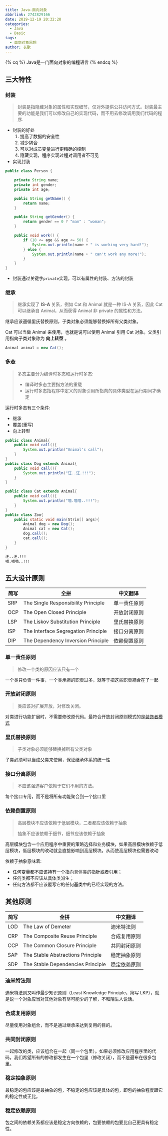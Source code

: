 ```yaml
---
title: Java-面向对象
abbrlink: 2742829166
date: 2019-12-19 20:32:20
categories:
  - Java
  - Basic
tags:
  - 面向对象思想
author: 长歌
---
```


{% cq %}
Java是一门面向对象的编程语言
{% endcq %}
<!-- More -->

## 三大特性

### 封装

> 封装是指隐藏对象的属性和实现细节，仅对外提供公共访问方式。封装最主要的功能是我们可以修改自己的实现代码，而不用去修改调用我们代码的程序.

- 封装的好处
  1. 提高了数据的安全性
  2. 减少耦合
  3. 可以对成员变量进行更精确的控制
  4. 隐藏实现，程序实现过程对调用者不可见
- 实现封装

```java
public class Person {

    private String name;
    private int gender;
    private int age;

    public String getName() {
        return name;
    }

    public String getGender() {
        return gender == 0 ? "man" : "woman";
    }

    public void work() {
        if (18 <= age && age <= 50) {
            System.out.println(name + " is working very hard!");
        } else {
            System.out.println(name + " can't work any more!");
        }
    }
}
```

- 封装通过关键字`private`实现，可以有属性的封装、方法的封装

### 继承

>  继承实现了 **IS-A** 关系，例如 Cat 和 Animal 就是一种 IS-A 关系，因此 Cat 可以继承自 Animal，从而获得 Animal 非 private 的属性和方法。   

 继承应该遵循里氏替换原则，子类对象必须能够替换掉所有父类对象。   

 Cat 可以当做 Animal 来使用，也就是说可以使用 Animal 引用 Cat 对象。父类引用指向子类对象称为 **向上转型** 。 

```java
Animal animal = new Cat();
```



### 多态

> 多态主要分为编译时多态和运行时多态:
>
> - 编译时多态主要指方法的重载
> - 运行时多态指程序中定义的对象引用所指向的具体类型在运行期间才确定

运行时多态有三个条件:

- 继承
- 覆盖(重写)
- 向上转型

```java
public class Animal{
    public void call(){
        System.out.println("Animal's call");
    }
}
public class Dog extends Animal{
    public void call(){
        System.out.println("汪..汪.!!!");
    } 
}

public class Cat extends Animal{
    public void call(){
        System.out.println("喵.喵喵..!!!");
    }
}
public class Zoo{
    public static void main(Strin[] args){
        Animal dog = new Dog();
        Animal cat = new Cat();
        dog.call();
        cat.call();
    }
}
```

```tex
汪..汪.!!!
喵.喵喵..!!!
```





## 五大设计原则
| 简写 | 全拼                                | 中文翻译     |
| ---- | ----------------------------------- | ------------ |
| SRP  | The Single Responsibility Principle | 单一责任原则 |
| OCP  | The Open Closed Principle           | 开放封闭原则 |
| LSP  | The Liskov Substitution Principle   | 里氏替换原则 |
| ISP  | The Interface Segregation Principle | 接口分离原则 |
| DIP  | The Dependency Inversion Principle  | 依赖倒置原则 |

### 单一责任原则

> 修改一个类的原因应该只有一个

一个类只负责一件事，一个类承担的职责过多，就等于把这些职责耦合在了一起

### 开放封闭原则

>  类应该对扩展开放，对修改关闭。 

对类进行功能扩展时，不需要修改原代码。最符合开放封闭原则模式的是[装饰者模式]()

### 里氏替换原则

> 子类对象必须能够替换掉所有父类对象

子类必须可以当成父类来使用，保证继承体系的统一性

### 接口分离原则

> 不应该强迫客户依赖于它们不用的方法。

每个接口专用，而不是将所有功能聚合到一个接口里

### 依赖倒置原则

> 高层模块不应该依赖于低层模块，二者都应该依赖于抽象
>
> 抽象不应该依赖于细节，细节应该依赖于抽象

高层模块包含一个应用程序中重要的策略选择和业务模块，如果高层模块依赖于低层模块，低层模块的改动就会直接影响到高层模块。从而使高层模块也需要改动   

依赖于抽象意味着:

-  任何变量都不应该持有一个指向具体类的指针或者引用； 
-  任何类都不应该从具体类派生； 
-  任何方法都不应该覆写它的任何基类中的已经实现的方法。 

## 其他原则
| 简写 | 全拼                              | 中文翻译     |
| ---- | --------------------------------- | ------------ |
| LOD  | The Law of Demeter                | 迪米特法则   |
| CRP  | The Composite Reuse Principle     | 合成复用原则 |
| CCP  | The Common Closure Principle      | 共同封闭原则 |
| SAP  | The Stable Abstractions Principle | 稳定抽象原则 |
| SDP  | The Stable Dependencies Principle | 稳定依赖原则 |

### 迪米特法则

 迪米特法则又叫作最少知识原则（Least Knowledge Principle，简写 LKP），就是说一个对象应当对其他对象有尽可能少的了解，不和陌生人说话。 

### 合成复用原则

 尽量使用对象组合，而不是通过继承来达到复用的目的。 

### 共同封闭原则

 一起修改的类，应该组合在一起（同一个包里）。如果必须修改应用程序里的代码，我们希望所有的修改都发生在一个包里（修改关闭），而不是遍布在很多包里。 

### 稳定抽象原则

 最稳定的包应该是最抽象的包，不稳定的包应该是具体的包，即包的抽象程度跟它的稳定性成正比。 

### 稳定依赖原则

 包之间的依赖关系都应该是稳定方向依赖的，包要依赖的包要比自己更具有稳定性。 